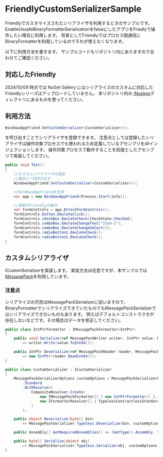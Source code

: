 # FriendlyCustomSerializerSample
Friendlyでカスタマイズされたシリアライザを利用するときのサンプルです。
EnableUnsafeBinaryFormatterSerializationをfalseにしたアプリをFriedlyで操作したい場合に利用します。
背景としてFriendlyではプロセス間通信にBinaryFormatterを利用しているのでそれが使えなくなります。

以下に利用方法を書きます。
サンプルコードもリポジトリ内にありますので合わせてご確認ください。

## 対応したFriendly
2024/10/09 時点では NuGet Gallery にはシリアライズのカスタムに対応したFriendlyシリーズはアップロードしていません。
本リポジトリ内の [/Nupkgs](Nupkgs)ディレクトリにあるものを使ってください。

## 利用方法
```csharp
WindowsAppFriend.SetCustomSerializer<CustomSerializer>();
``` 
を呼び出すことでシリアライザを登録できます。
注意点としては登録したシリアライザは操作対象プロセスでも使われるため定義しているアセンブリをdllインジェクションします。
操作対象プロセスで動作することを前提としたアセンブリで実装してください。

```csharp
public void Test()
{
    //カスタムシリアライザの設定
    //最初に一回呼び出す
    WindowsAppFriend.SetCustomSerializer<CustomSerializer>();

    //WindowsAppFriendを生成
    var app = new WindowsAppFriend(Process.Start(info));

    //通常のFriendlyの操作
    var formControls = app.AttachFormControls();
    formControls.button.EmulateClick();
    formControls.checkBox.EmulateCheck(CheckState.Checked);
    formControls.comboBox.EmulateChangeText("Item-3");
    formControls.comboBox.EmulateChangeSelect(2);
    formControls.radioButton1.EmulateCheck();
    formControls.radioButton1.EmulateCheck();
}
```

## カスタムシリアライザ
ICustomSerializerを実装します。
実装方法は任意ですが、本サンプルでは[MessagePack](https://www.nuget.org/packages/MessagePack)を利用しています。
### 注意点
シリアライズの可否はMessagePackSerializerに従いますので、BinaryFormatterでシリアライズできていたものでもMessagePackSerializerではシリアライズできないものもあります。
例えばデフォルトコンストラクタが存在しないなどです。その場合はデータを修正してください。

```csharp
public class IntPtrFormatter : IMessagePackFormatter<IntPtr>
{
    public void Serialize(ref MessagePackWriter writer, IntPtr value, MessagePackSerializerOptions options)
        => writer.Write(value.ToInt64());

    public IntPtr Deserialize(ref MessagePackReader reader, MessagePackSerializerOptions options)
        => new IntPtr(reader.ReadInt64());
}

public class CustomSerializer : ICustomSerializer
{
    MessagePackSerializerOptions customOptions = MessagePackSerializerOptions
        .Standard
        .WithResolver(
            CompositeResolver.Create(
                new IMessagePackFormatter[] { new IntPtrFormatter() },
                new IFormatterResolver[] { TypelessContractlessStandardResolver.Instance }
            )
        );

    public object Deserialize(byte[] bin)
        => MessagePackSerializer.Typeless.Deserialize(bin, customOptions);

    public Assembly[] GetRequiredAssemblies() => [GetType().Assembly, typeof(MessagePackSerializer).Assembly];

    public byte[] Serialize(object obj)
        => MessagePackSerializer.Typeless.Serialize(obj, customOptions);
}
```
